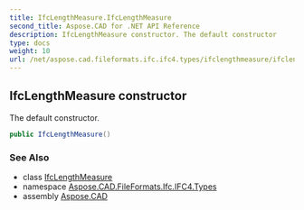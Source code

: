 ```yaml
---
title: IfcLengthMeasure.IfcLengthMeasure
second_title: Aspose.CAD for .NET API Reference
description: IfcLengthMeasure constructor. The default constructor
type: docs
weight: 10
url: /net/aspose.cad.fileformats.ifc.ifc4.types/ifclengthmeasure/ifclengthmeasure/
---
```

## IfcLengthMeasure constructor

The default constructor.

```csharp
public IfcLengthMeasure()
```

### See Also

* class [IfcLengthMeasure](../)
* namespace [Aspose.CAD.FileFormats.Ifc.IFC4.Types](../../ifclengthmeasure/)
* assembly [Aspose.CAD](../../../)


